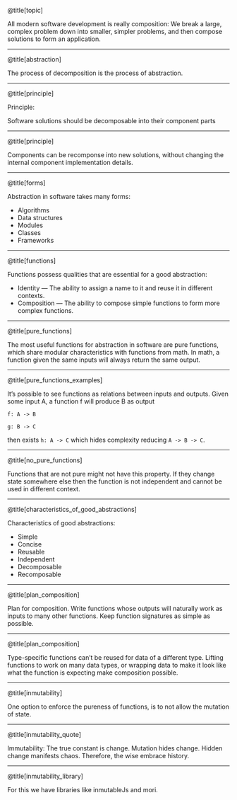 @title[topic]

All modern software development is really composition: We break a large, complex problem down into smaller, simpler problems, and then compose solutions to form an application.

---

@title[abstraction]

The process of decomposition is the process of abstraction.

---

@title[principle]

Principle:

Software solutions should be decomposable into their component parts

---

@title[principle]

Components can be recomponse into new solutions, without changing the internal component implementation details.

---

@title[forms]

Abstraction in software takes many forms:

* Algorithms
* Data structures
* Modules
* Classes
* Frameworks

---

@title[functions]

Functions possess qualities that are essential for a good abstraction:

* Identity — The ability to assign a name to it and reuse it in different contexts.
* Composition — The ability to compose simple functions to form more complex functions.

---

@title[pure_functions]

The most useful functions for abstraction in software are pure functions, which share modular characteristics with functions from math.
In math, a function given the same inputs will always return the same output.

---

@title[pure_functions_examples]

 It’s possible to see functions as relations between inputs and outputs. Given some input A, a function f will produce B as output

`f: A -> B`

`g: B -> C`


then exists `h: A -> C` which hides complexity reducing `A -> B -> C`.

---

@title[no_pure_functions]


Functions that are not pure might not have this property. If they change state somewhere else
then the function is not independent and cannot be used in different context.

---
@title[characteristics_of_good_abstractions]

Characteristics of good abstractions:

* Simple
* Concise
* Reusable
* Independent
* Decomposable
* Recomposable

---
@title[plan_composition]

Plan for composition. Write functions whose outputs will naturally work as inputs to many other functions. Keep function signatures as simple as possible.

---
@title[plan_composition]

Type-specific functions can’t be reused for data of a different type.
Lifting functions to work on many data types, or wrapping data to make it look like what the function is expecting make composition possible.

---

@title[inmutability]

One option to enforce the pureness of functions, is to not allow the mutation of state.

---
@title[inmutability_quote]

Immutability: The true constant is change. Mutation hides change. Hidden change manifests chaos. Therefore, the wise embrace history.

---
@title[inmutability_library]

For this we have libraries like inmutableJs and mori.
